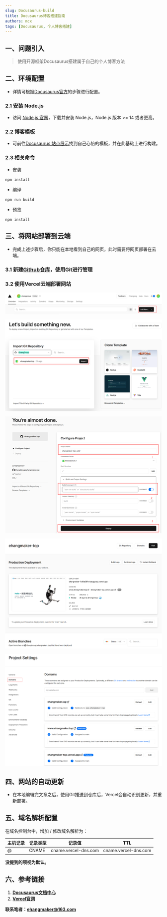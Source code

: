 ```yaml
---
slug: Docusaurus-build
title: Docusaurus博客搭建指南
authors: mcx
tags: [Docusaurus, 个人博客搭建]
---
```


## 一、问题引入

> 使用开源框架Docusaurus搭建属于自己的个人博客方法

## 二、环境配置

- 详情可根据[Docusaurus官方](https://www.docusaurus.cn/docs/installation)的步骤进行配置。

### 2.1  安装 Node.js

- 访问 [Node.js 官网](https://nodejs.org/zh-cn/)，下载并安装 Node.js，Node.js 版本 >= 14 或者更高。

### 2.2 博客模板

- 可前往[Docusaurus 站点展示](https://www.docusaurus.cn/showcase)找到自己心怡的模板，并在此基础上进行构建。

### 2.3 相关命令

- 安装

```
npm install
```

- 编译

```
npm run build
```

- 预览

```
npm install
```



## 三、将网站部署到云端

- 完成上述步骤后，你只能在本地看到自己的网页，此时需要将网页部署在云端。

### 3.1 新建[Github仓库](https://github.com/)，使用Git进行管理

### 3.2 使用Vercel云端部署网站

![1](./img/2023-06-24-Docusaurus博客搭建指南/1.png)

![2](./img/2023-06-24-Docusaurus博客搭建指南/2.png)

![3](./img/2023-06-24-Docusaurus博客搭建指南/3.png)

![4](./img/2023-06-24-Docusaurus博客搭建指南/4.png)

![5](./img/2023-06-24-Docusaurus博客搭建指南/5.png)

## 四、网站的自动更新

- 在本地编辑完文章之后，使用Git推送到仓库后，Vercel会自动识别更新，并重新部署。

## 五、域名解析配置

在域名控制台中，增加 / 修改域名解析为：

| **主机记录** | **记录类型** | **记录值**           | **TTL**              |
| ------------ | ------------ | -------------------- | -------------------- |
| @            | CNAME        | cname.vercel-dns.com | cname.vercel-dns.com |

**没提到的项视为默认。**

## **六、参考链接**

1. **[Docusaurus文档中心](https://docusaurus.io/zh-CN/)**
2. **[Vercel官网](https://vercel.com/)**



**联系笔者：[ehangmaker@163.com](mailto:ehangmaker@163.com)**

